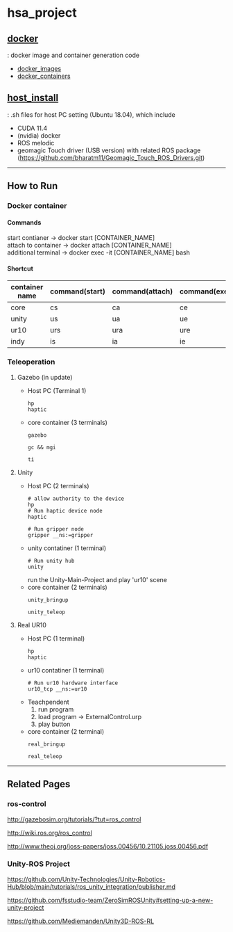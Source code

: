 # hsa_project
## [docker](https://github.com/hoo223/hsa_project/tree/master/docker)
: docker image and container generation code
   * [docker_images](https://github.com/hoo223/hsa_project/tree/master/docker/docker_images)
   * [docker_containers](https://github.com/hoo223/hsa_project/tree/master/docker/docker_containers)

## [host_install](https://github.com/hoo223/hsa_project/tree/master/host_install)
: .sh files for host PC setting (Ubuntu 18.04), which include
* CUDA 11.4
* (nvidia) docker    
* ROS melodic    
* geomagic Touch driver (USB version) with related ROS package (https://github.com/bharatm11/Geomagic_Touch_ROS_Drivers.git)   

***

## How to Run
### Docker container
#### Commands
start contianer -> docker start [CONTAINER_NAME]   
attach to container -> docker attach [CONTAINER_NAME]    
additional terminal -> docker exec -it [CONTAINER_NAME] bash   

#### Shortcut

|container name|command(start)|command(attach)|command(exec)|command(start & attach)|
|--|--|--|--|--|
|core|cs|ca|ce|core|
|unity|us|ua|ue|unity|
|ur10|urs|ura|ure|ur10|
|indy|is|ia|ie|indy|

### Teleoperation
1. Gazebo (in update)
    * Host PC (Terminal 1)    
        ```
        hp
        haptic
        ```
    * core container (3 terminals)   
        ~~~
        gazebo
        ~~~
        ~~~
        gc && mgi
        ~~~
        ~~~
        ti
        ~~~

2. Unity
    * Host PC (2 terminals)
        ```
        # allow authority to the device
        hp 
        # Run haptic device node
        haptic 
        ```
        ```
        # Run gripper node
        gripper __ns:=gripper 
        ```
    * unity contatiner (1 terminal)   
        ```
        # Run unity hub
        unity
        ```
        run the Unity-Main-Project and play 'ur10' scene     
    * core container (2 terminals)       
        ~~~
        unity_bringup
        ~~~
        ~~~
        unity_teleop
        ~~~
  
        
3. Real UR10
    * Host PC (1 terminal)
        ```
        hp
        haptic
        ```
    * ur10 contatiner (1 terminal)
        ```
        # Run ur10 hardware interface
        ur10_tcp __ns:=ur10
        ```
    * Teachpendent   
        1) run program   
        2) load program -> ExternalControl.urp   
        3) play button   
    * core container (2 terminal)
        ~~~
        real_bringup
        ~~~
        ~~~
        real_teleop
        ~~~

***

## Related Pages
### ros-control
http://gazebosim.org/tutorials/?tut=ros_control

http://wiki.ros.org/ros_control

http://www.theoj.org/joss-papers/joss.00456/10.21105.joss.00456.pdf

### Unity-ROS Project
https://github.com/Unity-Technologies/Unity-Robotics-Hub/blob/main/tutorials/ros_unity_integration/publisher.md

https://github.com/fsstudio-team/ZeroSimROSUnity#setting-up-a-new-unity-project

https://github.com/Mediemanden/Unity3D-ROS-RL
